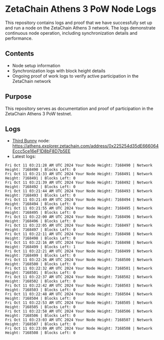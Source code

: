 # ZetaChain Athens 3 PoW Node Logs
This repository contains logs and proof that we have successfully set up and run a node on the ZetaChain Athens 3 network. The logs demonstrate continuous node operation, including synchronization details and performance.

## Contents
- Node setup information
- Synchronization logs with block height details
- Ongoing proof of work logs to verify active participation in the ZetaChain network

## Purpose
This repository serves as documentation and proof of participation in the ZetaChain Athens 3 PoW testnet.

## Logs

- [Third Bunny](https://thirdbunny.xyz/) node: https://athens.explorer.zetachain.com/address/0x225254d35dE666064Eccc5ce16eF1D8bF8D7b5EE
- Latest logs:
```
Fri Oct 11 03:21:28 AM UTC 2024 Your Node Height: 7168490 | Network Height: 7168490 | Blocks Left: 0
Fri Oct 11 03:21:33 AM UTC 2024 Your Node Height: 7168491 | Network Height: 7168491 | Blocks Left: 0
Fri Oct 11 03:21:39 AM UTC 2024 Your Node Height: 7168492 | Network Height: 7168492 | Blocks Left: 0
Fri Oct 11 03:21:44 AM UTC 2024 Your Node Height: 7168493 | Network Height: 7168493 | Blocks Left: 0
Fri Oct 11 03:21:49 AM UTC 2024 Your Node Height: 7168494 | Network Height: 7168494 | Blocks Left: 0
Fri Oct 11 03:21:55 AM UTC 2024 Your Node Height: 7168495 | Network Height: 7168495 | Blocks Left: 0
Fri Oct 11 03:22:00 AM UTC 2024 Your Node Height: 7168496 | Network Height: 7168496 | Blocks Left: 0
Fri Oct 11 03:22:05 AM UTC 2024 Your Node Height: 7168497 | Network Height: 7168497 | Blocks Left: 0
Fri Oct 11 03:22:11 AM UTC 2024 Your Node Height: 7168498 | Network Height: 7168498 | Blocks Left: 0
Fri Oct 11 03:22:16 AM UTC 2024 Your Node Height: 7168498 | Network Height: 7168499 | Blocks Left: 1
Fri Oct 11 03:22:21 AM UTC 2024 Your Node Height: 7168499 | Network Height: 7168499 | Blocks Left: 0
Fri Oct 11 03:22:26 AM UTC 2024 Your Node Height: 7168500 | Network Height: 7168500 | Blocks Left: 0
Fri Oct 11 03:22:32 AM UTC 2024 Your Node Height: 7168501 | Network Height: 7168501 | Blocks Left: 0
Fri Oct 11 03:22:37 AM UTC 2024 Your Node Height: 7168502 | Network Height: 7168502 | Blocks Left: 0
Fri Oct 11 03:22:42 AM UTC 2024 Your Node Height: 7168503 | Network Height: 7168503 | Blocks Left: 0
Fri Oct 11 03:22:48 AM UTC 2024 Your Node Height: 7168504 | Network Height: 7168504 | Blocks Left: 0
Fri Oct 11 03:22:53 AM UTC 2024 Your Node Height: 7168505 | Network Height: 7168505 | Blocks Left: 0
Fri Oct 11 03:22:58 AM UTC 2024 Your Node Height: 7168506 | Network Height: 7168506 | Blocks Left: 0
Fri Oct 11 03:23:03 AM UTC 2024 Your Node Height: 7168507 | Network Height: 7168507 | Blocks Left: 0
Fri Oct 11 03:23:09 AM UTC 2024 Your Node Height: 7168508 | Network Height: 7168508 | Blocks Left: 0
```
